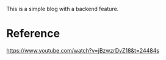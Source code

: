This is a simple blog with a backend feature.

# Reference
https://www.youtube.com/watch?v=jBzwzrDvZ18&t=24484s
